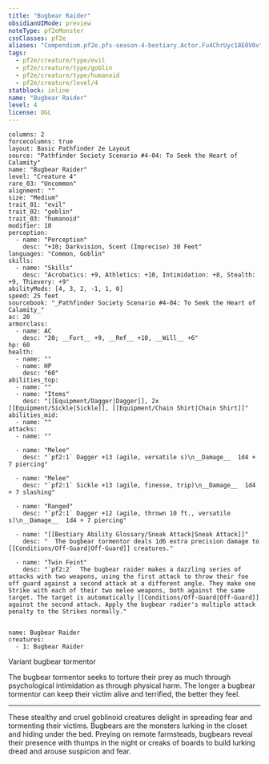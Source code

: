 ```yaml
---
title: "Bugbear Raider"
obsidianUIMode: preview
noteType: pf2eMonster
cssClasses: pf2e
aliases: "Compendium.pf2e.pfs-season-4-bestiary.Actor.Fu4ChrUyc18E0V0v" 
tags:
  - pf2e/creature/type/evil
  - pf2e/creature/type/goblin
  - pf2e/creature/type/humanoid
  - pf2e/creature/level/4
statblock: inline
name: "Bugbear Raider"
level: 4
license: OGL
---
```


```statblock
columns: 2
forcecolumns: true
layout: Basic Pathfinder 2e Layout
source: "Pathfinder Society Scenario #4-04: To Seek the Heart of Calamity"
name: "Bugbear Raider"
level: "Creature 4"
rare_03: "Uncommon"
alignment: ""
size: "Medium"
trait_01: "evil"
trait_02: "goblin"
trait_03: "humanoid"
modifier: 10
perception:
  - name: "Perception"
    desc: "+10; Darkvision, Scent (Imprecise) 30 Feet"
languages: "Common, Goblin"
skills:
  - name: "Skills"
    desc: "Acrobatics: +9, Athletics: +10, Intimidation: +8, Stealth: +9, Thievery: +9"
abilityMods: [4, 3, 2, -1, 1, 0]
speed: 25 feet
sourcebook: "_Pathfinder Society Scenario #4-04: To Seek the Heart of Calamity_"
ac: 20
armorclass:
  - name: AC
    desc: "20; __Fort__ +9, __Ref__ +10, __Will__ +6"
hp: 60
health:
  - name: ""
  - name: HP
    desc: "60"
abilities_top:
  - name: ""
  - name: "Items"
    desc: "[[Equipment/Dagger|Dagger]], 2x [[Equipment/Sickle|Sickle]], [[Equipment/Chain Shirt|Chain Shirt]]"
abilities_mid:
  - name: ""
attacks:
  - name: ""

  - name: "Melee"
    desc: "`pf2:1` Dagger +13 (agile, versatile s)\n__Damage__  1d4 + 7 piercing"

  - name: "Melee"
    desc: "`pf2:1` Sickle +13 (agile, finesse, trip)\n__Damage__  1d4 + 7 slashing"

  - name: "Ranged"
    desc: "`pf2:1` Dagger +12 (agile, thrown 10 ft., versatile s)\n__Damage__  1d4 + 7 piercing"

  - name: "[[Bestiary Ability Glossary/Sneak Attack|Sneak Attack]]"
    desc: "  The bugbear tormentor deals 1d6 extra precision damage to [[Conditions/Off-Guard|Off-Guard]] creatures."

  - name: "Twin Feint"
    desc: "`pf2:2`  The bugbear raider makes a dazzling series of attacks with two weapons, using the first attack to throw their foe off guard against a second attack at a different angle. They make one Strike with each of their two melee weapons, both against the same target. The target is automatically [[Conditions/Off-Guard|Off-Guard]] against the second attack. Apply the bugbear radier's multiple attack penalty to the Strikes normally."
 
```

```encounter-table
name: Bugbear Raider
creatures:
  - 1: Bugbear Raider
```


Variant bugbear tormentor

The bugbear tormentor seeks to torture their prey as much through psychological intimidation as through physical harm. The longer a bugbear tormentor can keep their victim alive and terrified, the better they feel.

* * *

These stealthy and cruel goblinoid creatures delight in spreading fear and tormenting their victims. Bugbears are the monsters lurking in the closet and hiding under the bed. Preying on remote farmsteads, bugbears reveal their presence with thumps in the night or creaks of boards to build lurking dread and arouse suspicion and fear.
